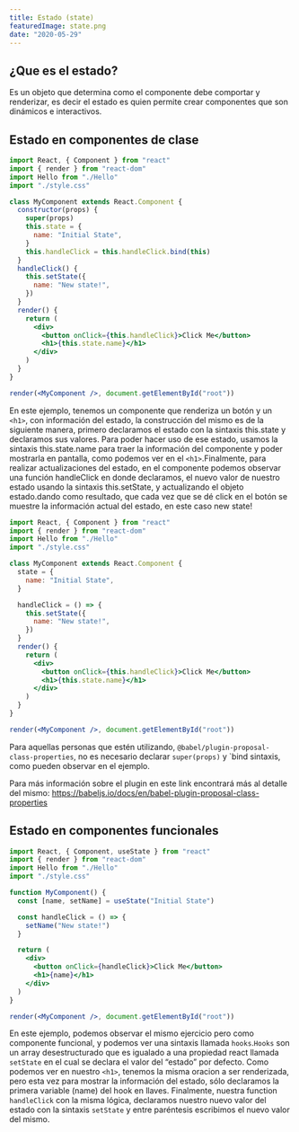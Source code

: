 ```yaml
---
title: Estado (state)
featuredImage: state.png
date: "2020-05-29"
---
```


## ¿Que es el estado?

Es un objeto que determina como el componente debe comportar y renderizar, es decir el estado es quien permite crear componentes que son dinámicos e interactivos.

##

## Estado en componentes de clase

```jsx
import React, { Component } from "react"
import { render } from "react-dom"
import Hello from "./Hello"
import "./style.css"

class MyComponent extends React.Component {
  constructor(props) {
    super(props)
    this.state = {
      name: "Initial State",
    }
    this.handleClick = this.handleClick.bind(this)
  }
  handleClick() {
    this.setState({
      name: "New state!",
    })
  }
  render() {
    return (
      <div>
        <button onClick={this.handleClick}>Click Me</button>
        <h1>{this.state.name}</h1>
      </div>
    )
  }
}

render(<MyComponent />, document.getElementById("root"))
```

En este ejemplo, tenemos un componente que renderiza un botón y un `<h1>`, con información del estado, la construcción del mismo es de la siguiente manera, primero declaramos el estado con la sintaxis this.state y declaramos sus valores. Para poder hacer uso de ese estado, usamos la sintaxis this.state.name para traer la información del componente y poder mostrarla en pantalla, como podemos ver en el `<h1>`.Finalmente, para realizar actualizaciones del estado, en el componente podemos observar una función handleClick en donde declaramos, el nuevo valor de nuestro estado usando la sintaxis this.setState, y actualizando el objeto estado.dando como resultado, que cada vez que se dé click en el botón se muestre la información actual del estado, en este caso new state!

```jsx
import React, { Component } from "react"
import { render } from "react-dom"
import Hello from "./Hello"
import "./style.css"

class MyComponent extends React.Component {
  state = {
    name: "Initial State",
  }

  handleClick = () => {
    this.setState({
      name: "New state!",
    })
  }
  render() {
    return (
      <div>
        <button onClick={this.handleClick}>Click Me</button>
        <h1>{this.state.name}</h1>
      </div>
    )
  }
}

render(<MyComponent />, document.getElementById("root"))
```

Para aquellas personas que estén utilizando, `@babel/plugin-proposal-class-properties`, no es necesario declarar `super(props)` y `bind sintaxis, como pueden observar en el ejemplo.

Para más información sobre el plugin en este link encontrará más al detalle del mismo: https://babeljs.io/docs/en/babel-plugin-proposal-class-properties

##

## Estado en componentes funcionales

```jsx
import React, { Component, useState } from "react"
import { render } from "react-dom"
import Hello from "./Hello"
import "./style.css"

function MyComponent() {
  const [name, setName] = useState("Initial State")

  const handleClick = () => {
    setName("New state!")
  }

  return (
    <div>
      <button onClick={handleClick}>Click Me</button>
      <h1>{name}</h1>
    </div>
  )
}

render(<MyComponent />, document.getElementById("root"))
```

En este ejemplo, podemos observar el mismo ejercicio pero como componente funcional, y podemos ver una sintaxis llamada `hooks`.`Hooks` son un array desestructurado que es igualado a una propiedad react llamada `setState` en el cual se declara el valor del “estado” por defecto. Como podemos ver en nuestro `<h1>`, tenemos la misma oracion a ser renderizada, pero esta vez para mostrar la información del estado, sólo declaramos la primera variable (name) del hook en llaves. Finalmente, nuestra function `handleClick` con la misma lógica, declaramos nuestro nuevo valor del estado con la sintaxis `setState` y entre paréntesis escribimos el nuevo valor del mismo.
